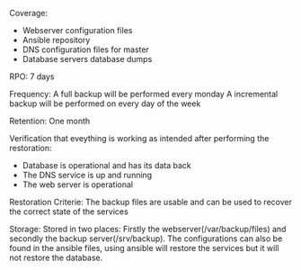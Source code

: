 Coverage:
 - Webserver configuration files
 - Ansible repository
 - DNS configuration files for master
 - Database servers database dumps

RPO:
7 days

Frequency:
A full backup will be performed every monday
A incremental backup will be performed on every day of the week

Retention:
One month

Verification that eveything is working as intended after performing the restoration:
 - Database is operational and has its data back
 - The DNS service is up and running
 - The web server is operational

Restoration Criterie:
The backup files are usable and can be used to recover the correct state of the services

Storage:
Stored in two places: Firstly the webserver(/var/backup/files) and secondly the backup server(/srv/backup). The configurations can also be found in the ansible files, using ansible will restore the services but it will not restore the database.
